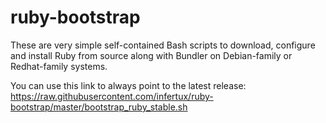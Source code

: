# ruby-bootstrap

These are very simple self-contained Bash scripts to download, configure and install Ruby from source along with Bundler on Debian-family or Redhat-family systems.

You can use this link to always point to the latest release: https://raw.githubusercontent.com/infertux/ruby-bootstrap/master/bootstrap_ruby_stable.sh
